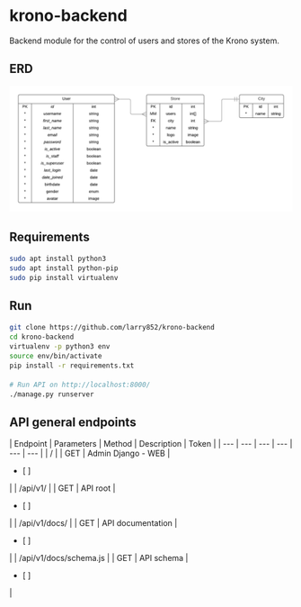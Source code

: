 # krono-backend
 Backend module for the control of users and stores of the Krono system.

## ERD
![ERD](doc/ERD.png?raw=true "ERD")

## Requirements

```sh
sudo apt install python3
sudo apt install python-pip
sudo pip install virtualenv
```

## Run
```sh
git clone https://github.com/larry852/krono-backend
cd krono-backend
virtualenv -p python3 env
source env/bin/activate
pip install -r requirements.txt

# Run API on http://localhost:8000/
./manage.py runserver
```


## API general endpoints
| Endpoint | Parameters | Method | Description | Token |
| --- | --- | --- | --- | --- | --- | 
| / |  | GET | Admin Django - WEB | <ul><li>[ ] </li></ul> |
| /api/v1/ |  | GET | API root | <ul><li>[ ] </li></ul> |
| /api/v1/docs/ |  | GET | API documentation | <ul><li>[ ] </li></ul> |
| /api/v1/docs/schema.js |  | GET | API schema | <ul><li>[ ] </li></ul> |
